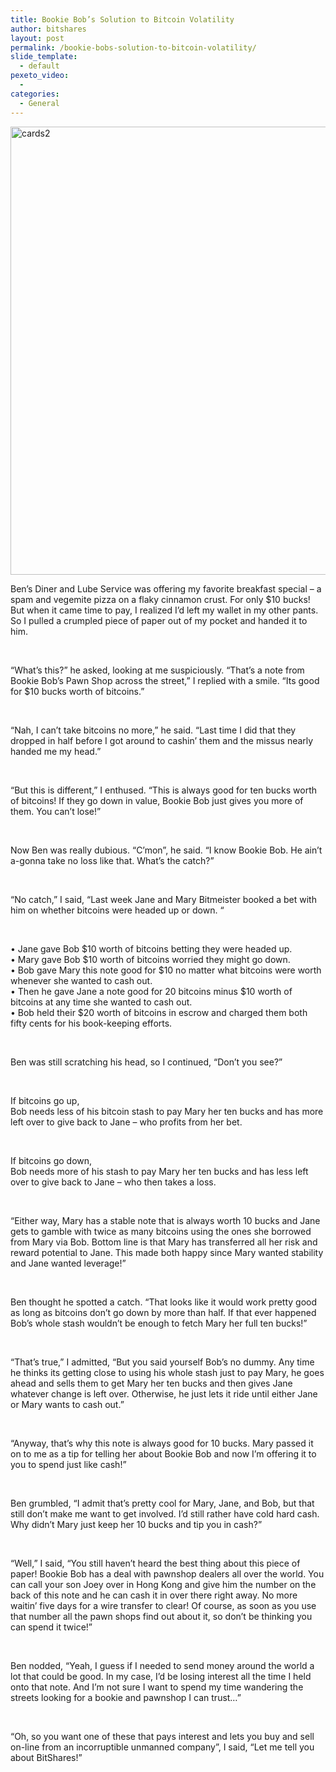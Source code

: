 ```yaml
---
title: Bookie Bob’s Solution to Bitcoin Volatility
author: bitshares
layout: post
permalink: /bookie-bobs-solution-to-bitcoin-volatility/
slide_template:
  - default
pexeto_video:
  - 
categories:
  - General
---
```

[<img class="alignnone size-full wp-image-12543" src="http://bitshares.org/blog/wp-content/uploads/2014/05/cards2.jpg" alt="cards2" width="1086" height="717" />][1]

Ben’s Diner and Lube Service was offering my favorite breakfast special – a spam and vegemite pizza on a flaky cinnamon crust. For only $10 bucks! But when it came time to pay, I realized I’d left my wallet in my other pants. So I pulled a crumpled piece of paper out of my pocket and handed it to him.

&nbsp;

“What’s this?” he asked, looking at me suspiciously. “That’s a note from Bookie Bob’s Pawn Shop across the street,” I replied with a smile. “Its good for $10 bucks worth of bitcoins.”

&nbsp;

“Nah, I can’t take bitcoins no more,” he said. “Last time I did that they dropped in half before I got around to cashin’ them and the missus nearly handed me my head.”

&nbsp;

“But this is different,” I enthused. “This is always good for ten bucks worth of bitcoins! If they go down in value, Bookie Bob just gives you more of them. You can’t lose!”

&nbsp;

Now Ben was really dubious. “C’mon”, he said. “I know Bookie Bob. He ain’t a-gonna take no loss like that. What’s the catch?”

&nbsp;

“No catch,” I said, “Last week Jane and Mary Bitmeister booked a bet with him on whether bitcoins were headed up or down. “

&nbsp;

• Jane gave Bob $10 worth of bitcoins betting they were headed up.  
• Mary gave Bob $10 worth of bitcoins worried they might go down.  
• Bob gave Mary this note good for $10 no matter what bitcoins were worth whenever she wanted to cash out.  
• Then he gave Jane a note good for 20 bitcoins minus $10 worth of bitcoins at any time she wanted to cash out.  
• Bob held their $20 worth of bitcoins in escrow and charged them both fifty cents for his book-keeping efforts.

&nbsp;

Ben was still scratching his head, so I continued, “Don’t you see?”

&nbsp;

If bitcoins go up,  
Bob needs less of his bitcoin stash to pay Mary her ten bucks and has more left over to give back to Jane – who profits from her bet.

&nbsp;

If bitcoins go down,  
Bob needs more of his stash to pay Mary her ten bucks and has less left over to give back to Jane – who then takes a loss.

&nbsp;

“Either way, Mary has a stable note that is always worth 10 bucks and Jane gets to gamble with twice as many bitcoins using the ones she borrowed from Mary via Bob. Bottom line is that Mary has transferred all her risk and reward potential to Jane. This made both happy since Mary wanted stability and Jane wanted leverage!”

&nbsp;

Ben thought he spotted a catch. “That looks like it would work pretty good as long as bitcoins don’t go down by more than half. If that ever happened Bob’s whole stash wouldn’t be enough to fetch Mary her full ten bucks!”

&nbsp;

“That’s true,” I admitted, “But you said yourself Bob’s no dummy. Any time he thinks its getting close to using his whole stash just to pay Mary, he goes ahead and sells them to get Mary her ten bucks and then gives Jane whatever change is left over. Otherwise, he just lets it ride until either Jane or Mary wants to cash out.”

&nbsp;

“Anyway, that’s why this note is always good for 10 bucks. Mary passed it on to me as a tip for telling her about Bookie Bob and now I’m offering it to you to spend just like cash!”

&nbsp;

Ben grumbled, “I admit that’s pretty cool for Mary, Jane, and Bob, but that still don’t make me want to get involved. I’d still rather have cold hard cash. Why didn’t Mary just keep her 10 bucks and tip you in cash?”

&nbsp;

“Well,” I said, “You still haven’t heard the best thing about this piece of paper! Bookie Bob has a deal with pawnshop dealers all over the world. You can call your son Joey over in Hong Kong and give him the number on the back of this note and he can cash it in over there right away. No more waitin’ five days for a wire transfer to clear! Of course, as soon as you use that number all the pawn shops find out about it, so don’t be thinking you can spend it twice!”

&nbsp;

Ben nodded, “Yeah, I guess if I needed to send money around the world a lot that could be good. In my case, I’d be losing interest all the time I held onto that note. And I’m not sure I want to spend my time wandering the streets looking for a bookie and pawnshop I can trust…”

&nbsp;

“Oh, so you want one of these that pays interest and lets you buy and sell on-line from an incorruptible unmanned company”, I said, “Let me tell you about BitShares!”

 [1]: http://bitshares.org/blog/wp-content/uploads/2014/05/cards2.jpg